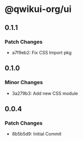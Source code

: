 # @qwikui-org/ui

## 0.1.1

### Patch Changes

- a7f9eb2: Fix CSS Import pkg

## 0.1.0

### Minor Changes

- 3a279b3: Add new CSS module

## 0.0.4

### Patch Changes

- 8b5b5d9: Initial Commit
